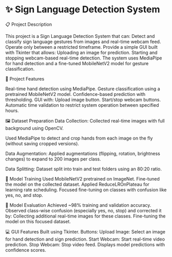 # ✨ Sign Language Detection System

📋 Project Description

This project is a Sign Language Detection System that can:
Detect and classify sign language gestures from images and real-time webcam feed.
Operate only between a restricted timeframe.
Provide a simple GUI built with Tkinter that allows:
Uploading an image for prediction.
Starting and stopping webcam-based real-time detection.
The system uses MediaPipe for hand detection and a fine-tuned MobileNetV2 model for gesture classification.

🔨 Project Features

Real-time hand detection using MediaPipe.
Gesture classification using a pretrained MobileNetV2 model.
Confidence-based prediction with thresholding.
GUI with:
  Upload image button.
  Start/stop webcam buttons.
Automatic time validation to restrict system operation between specified hours.


🖼️ Dataset Preparation
Data Collection:
Collected real-time images with full background using OpenCV.

Used MediaPipe to detect and crop hands from each image on the fly (without saving cropped versions).

Data Augmentation:
Applied augmentations (flipping, rotation, brightness changes) to expand to 200 images per class.

Data Splitting:
Dataset split into train and test folders using an 80:20 ratio.

🧠 Model Training
Used MobileNetV2 pretrained on ImageNet.
Fine-tuned the model on the collected dataset.
Applied ReduceLROnPlateau for learning rate scheduling.
Focused fine-tuning on classes with confusion like yes, no, and stop.

🎯 Model Evaluation
Achieved ~98% training and validation accuracy.
Observed class-wise confusion (especially yes, no, stop) and corrected it by:
Collecting additional real-time images for these classes.
Fine-tuning the model on this focused dataset.

💻 GUI Features
Built using Tkinter.
Buttons:
Upload Image: Select an image for hand detection and sign prediction.
Start Webcam: Start real-time video prediction.
Stop Webcam: Stop video feed.
Displays model predictions with confidence scores.
